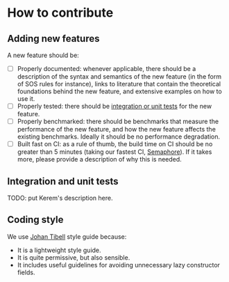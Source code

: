 # How to contribute

## Adding new features

A new feature should be:

- [ ] Properly documented: whenever applicable, there should be a description
  of the syntax and semantics of the new feature (in the form of SOS rules for
  instance), links to literature that contain the theoretical foundations
  behind the new feature, and extensive examples on how to use it.
- [ ] Properly tested: there should
  be [integration or unit tests](#integration-and-unit-tests) for the new
  feature.
- [ ] Properly benchmarked: there should be benchmarks that measure the
  performance of the new feature, and how the new feature affects the existing
  benchmarks. Ideally it should be no performance degradation.
- [ ] Built fast on CI: as a rule of thumb, the build time on CI should be no
  greater than 5 minutes (taking our fastest
  CI, [Semaphore](http://semaphoreci.com/)). If it takes more, please provide a
  description of why this is needed.

## Integration and unit tests

TODO: put Kerem's description here.

## Coding style

We
use
[Johan Tibell](https://github.com/tibbe/haskell-style-guide/blob/master/haskell-style.md) style
guide because:

- It is a lightweight style guide.
- It is quite permissive, but also sensible.
- It includes useful guidelines for avoiding unnecessary lazy constructor
  fields.

